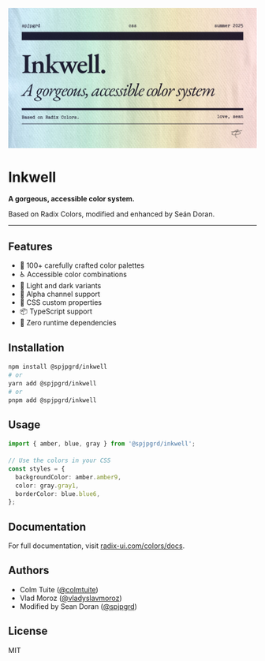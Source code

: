 ![Inkwell Logo](assets/spjpgrd-inkwell.jpg)

# Inkwell

**A gorgeous, accessible color system.**

Based on Radix Colors, modified and enhanced by Seán Doran.

---

## Features

- 🎨 100+ carefully crafted color palettes
- ♿ Accessible color combinations
- 🌙 Light and dark variants
- 📱 Alpha channel support
- 🎯 CSS custom properties
- 📦 TypeScript support
- 🚀 Zero runtime dependencies

## Installation

```bash
npm install @spjpgrd/inkwell
# or
yarn add @spjpgrd/inkwell
# or
pnpm add @spjpgrd/inkwell
```

## Usage

```typescript
import { amber, blue, gray } from '@spjpgrd/inkwell';

// Use the colors in your CSS
const styles = {
  backgroundColor: amber.amber9,
  color: gray.gray1,
  borderColor: blue.blue6,
};
```

## Documentation

For full documentation, visit [radix-ui.com/colors/docs](https://radix-ui.com/colors/docs).

## Authors

- Colm Tuite ([@colmtuite](https://twitter.com/colmtuite))
- Vlad Moroz ([@vladyslavmoroz](https://twitter.com/vladyslavmoroz))
- Modified by Sean Doran ([@spjpgrd](https://www.spjpgrd.com))

## License

MIT
